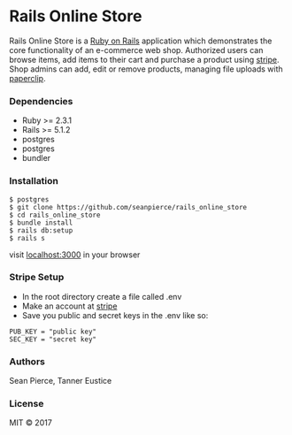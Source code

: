 # Rails Online Store

Rails Online Store is a <a href="http://rubyonrails.org/">Ruby on Rails</a> application which demonstrates the core functionality of an e-commerce web shop. Authorized users can browse items, add items to their cart and purchase a product using <a href="https://stripe.com/">stripe</a>. Shop admins can add, edit or remove products, managing file uploads with <a href="https://github.com/thoughtbot/paperclip">paperclip</a>.

### Dependencies
* Ruby >= 2.3.1
* Rails >= 5.1.2
* postgres
* postgres
* bundler

### Installation
```
$ postgres
$ git clone https://github.com/seanpierce/rails_online_store
$ cd rails_online_store
$ bundle install
$ rails db:setup
$ rails s
```

visit <a href="https://localhost:3000">localhost:3000</a> in your browser

### Stripe Setup
* In the root directory create a file called .env
* Make an account at <a href="https://stripe.com/">stripe</a>
* Save you public and secret keys in the .env like so:

```
PUB_KEY = "public key"
SEC_KEY = "secret key"
```


### Authors
Sean Pierce, Tanner Eustice

### License
MIT &copy; 2017
